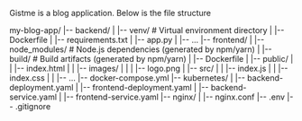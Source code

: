 Gistme is a blog application. Below is the file structure



 my-blog-app/
|-- backend/
|   |-- venv/                # Virtual environment directory
|   |-- Dockerfile
|   |-- requirements.txt
|   |-- app.py
|   |-- ...
|-- frontend/
|   |-- node_modules/        # Node.js dependencies (generated by npm/yarn)
|   |-- build/               # Build artifacts (generated by npm/yarn)
|   |-- Dockerfile
|   |-- public/
|   |   |-- index.html
|   |   |-- images/
|   |   |   |-- logo.png
|   |-- src/
|   |   |-- index.js
|   |   |-- index.css
|   |   |-- ...
|-- docker-compose.yml
|-- kubernetes/
|   |-- backend-deployment.yaml
|   |-- frontend-deployment.yaml
|   |-- backend-service.yaml
|   |-- frontend-service.yaml
|-- nginx/
|   |-- nginx.conf
|-- .env
|-- .gitignore
